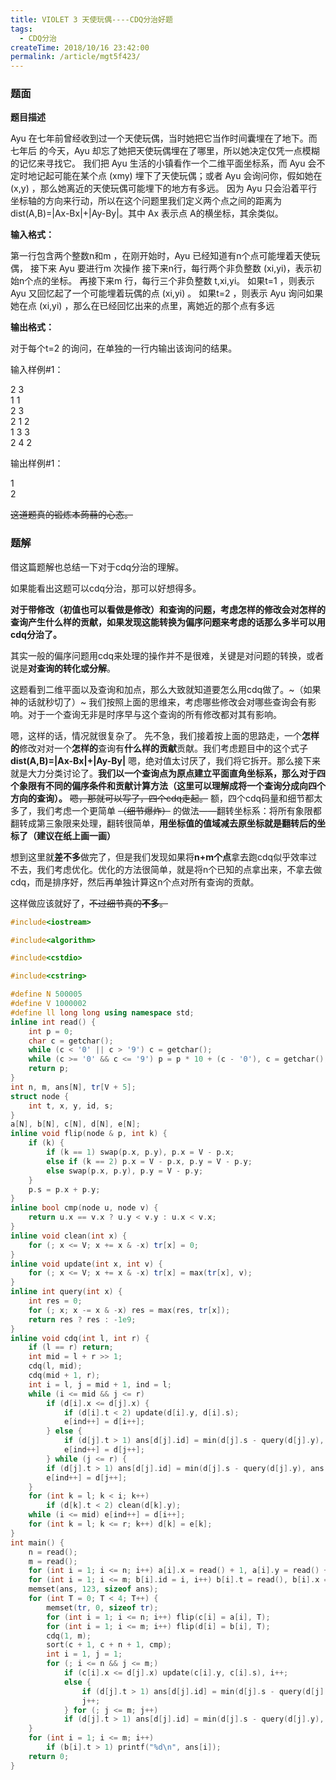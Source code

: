 ```yaml
---
title: VIOLET 3 天使玩偶----CDQ分治好题
tags:
  - CDQ分治
createTime: 2018/10/16 23:42:00
permalink: /article/mgt5f423/
---
```


 ### 题面
 **题目描述** 

 Ayu 在七年前曾经收到过一个天使玩偶，当时她把它当作时间囊埋在了地下。而七年后 的今天，Ayu 却忘了她把天使玩偶埋在了哪里，所以她决定仅凭一点模糊的记忆来寻找它。 我们把 Ayu 生活的小镇看作一个二维平面坐标系，而 Ayu 会不定时地记起可能在某个点 (xmy) 埋下了天使玩偶；或者 Ayu 会询问你，假如她在 (x,y) ，那么她离近的天使玩偶可能埋下的地方有多远。 因为 Ayu 只会沿着平行坐标轴的方向来行动，所以在这个问题里我们定义两个点之间的距离为dist(A,B)=|Ax-Bx|+|Ay-By|。其中 Ax 表示点 A的横坐标，其余类似。 

**输入格式：** 

第一行包含两个整数n和m ，在刚开始时，Ayu 已经知道有n个点可能埋着天使玩偶， 接下来 Ayu 要进行m 次操作 接下来n行，每行两个非负整数 (xi,yi)，表示初始n个点的坐标。 再接下来m 行，每行三个非负整数 t,xi,yi。 如果t=1 ，则表示 Ayu 又回忆起了一个可能埋着玩偶的点 (xi,yi) 。 如果t=2 ，则表示 Ayu 询问如果她在点 (xi,yi) ，那么在已经回忆出来的点里，离她近的那个点有多远 

**输出格式：** 

对于每个t=2 的询问，在单独的一行内输出该询问的结果。 

输入样例#1： 

2 3  
1 1  
2 3  
2 1 2  
1 3 3  
2 4 2   

输出样例#1： 

1  
2 

~~这道题真的锻炼本蒟蒻的心态。~~

### 题解

借这篇题解也总结一下对于cdq分治的理解。 

如果能看出这题可以cdq分治，那可以好想得多。 

**对于带修改（初值也可以看做是修改）和查询的问题，考虑怎样的修改会对怎样的查询产生什么样的贡献，如果发现这能转换为偏序问题来考虑的话那么多半可以用cdq分治了。**

其实一般的偏序问题用cdq来处理的操作并不是很难，关键是对问题的转换，或者说是**对查询的转化或分解**。

这题看到二维平面以及查询和加点，那么大致就知道要怎么用cdq做了。~（如果神的话就秒切了）~ 我们按照上面的思维来，考虑哪些修改会对哪些查询会有影响。对于一个查询无非是时序早与这个查询的所有修改都对其有影响。 

嗯，这样的话，情况就很复杂了。 先不急，我们接着按上面的思路走，一个**怎样的**修改对对一个**怎样的**查询有**什么样的贡献**贡献。我们考虑题目中的这个式子 **dist(A,B)=|Ax-Bx|+|Ay-By|** 嗯，绝对值太讨厌了，我们将它拆开。那么接下来就是大力分类讨论了。**我们以一个查询点为原点建立平面直角坐标系，那么对于四个象限有不同的偏序条件和贡献计算方法（这里可以理解成将一个查询分成向四个方向的查询）。** ~~嗯，那就可以写了，四个cdq走起。~~ 额，四个cdq码量和细节都太多了，我们考虑一个更简单 ~~（细节爆炸）~~ 的做法——翻转坐标系：将所有象限都翻转成第三象限来处理，翻转很简单，**用坐标值的值域减去原坐标就是翻转后的坐标了（建议在纸上画一画）** 

想到这里就**差不多**做完了，但是我们发现如果将**n+m个点**拿去跑cdq似乎效率过不去，我们考虑优化。优化的方法很简单，就是将n个已知的点拿出来，不拿去做cdq，而是排序好，然后再单独计算这n个点对所有查询的贡献。 

这样做应该就好了，~~不过细节真的**不多**。~~


```c++
#include<iostream>

#include<algorithm>

#include<cstdio>

#include<cstring>

#define N 500005
#define V 1000002
#define ll long long using namespace std;
inline int read() {
    int p = 0;
    char c = getchar();
    while (c < '0' || c > '9') c = getchar();
    while (c >= '0' && c <= '9') p = p * 10 + (c - '0'), c = getchar();
    return p;
}
int n, m, ans[N], tr[V + 5];
struct node {
    int t, x, y, id, s;
}
a[N], b[N], c[N], d[N], e[N];
inline void flip(node & p, int k) {
    if (k) {
        if (k == 1) swap(p.x, p.y), p.x = V - p.x;
        else if (k == 2) p.x = V - p.x, p.y = V - p.y;
        else swap(p.x, p.y), p.y = V - p.y;
    }
    p.s = p.x + p.y;
}
inline bool cmp(node u, node v) {
    return u.x == v.x ? u.y < v.y : u.x < v.x;
}
inline void clean(int x) {
    for (; x <= V; x += x & -x) tr[x] = 0;
}
inline void update(int x, int v) {
    for (; x <= V; x += x & -x) tr[x] = max(tr[x], v);
}
inline int query(int x) {
    int res = 0;
    for (; x; x -= x & -x) res = max(res, tr[x]);
    return res ? res : -1e9;
}
inline void cdq(int l, int r) {
    if (l == r) return;
    int mid = l + r >> 1;
    cdq(l, mid);
    cdq(mid + 1, r);
    int i = l, j = mid + 1, ind = l;
    while (i <= mid && j <= r)
        if (d[i].x <= d[j].x) {
            if (d[i].t < 2) update(d[i].y, d[i].s);
            e[ind++] = d[i++];
        } else {
            if (d[j].t > 1) ans[d[j].id] = min(d[j].s - query(d[j].y), ans[d[j].id]);
            e[ind++] = d[j++];
        } while (j <= r) {
        if (d[j].t > 1) ans[d[j].id] = min(d[j].s - query(d[j].y), ans[d[j].id]);
        e[ind++] = d[j++];
    }
    for (int k = l; k < i; k++)
        if (d[k].t < 2) clean(d[k].y);
    while (i <= mid) e[ind++] = d[i++];
    for (int k = l; k <= r; k++) d[k] = e[k];
}
int main() {
    n = read();
    m = read();
    for (int i = 1; i <= n; i++) a[i].x = read() + 1, a[i].y = read() + 1;
    for (int i = 1; i <= m; b[i].id = i, i++) b[i].t = read(), b[i].x = read() + 1, b[i].y = read() + 1;
    memset(ans, 123, sizeof ans);
    for (int T = 0; T < 4; T++) {
        memset(tr, 0, sizeof tr);
        for (int i = 1; i <= n; i++) flip(c[i] = a[i], T);
        for (int i = 1; i <= m; i++) flip(d[i] = b[i], T);
        cdq(1, m);
        sort(c + 1, c + n + 1, cmp);
        int i = 1, j = 1;
        for (; i <= n && j <= m;)
            if (c[i].x <= d[j].x) update(c[i].y, c[i].s), i++;
            else {
                if (d[j].t > 1) ans[d[j].id] = min(d[j].s - query(d[j].y), ans[d[j].id]);
                j++;
            } for (; j <= m; j++)
            if (d[j].t > 1) ans[d[j].id] = min(d[j].s - query(d[j].y), ans[d[j].id]);
    }
    for (int i = 1; i <= m; i++)
        if (b[i].t > 1) printf("%d\n", ans[i]);
    return 0;
}
```